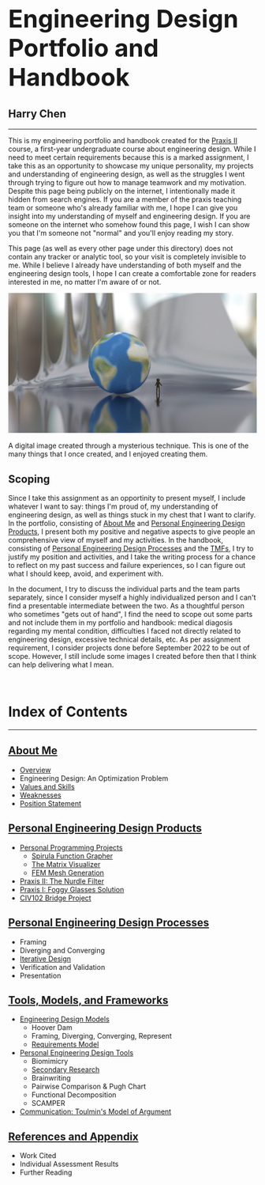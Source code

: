 # <h1 style="font-size:3.5em;">Engineering Design <br/>Portfolio and Handbook</h1>

<h2>Harry Chen</h2>

--------

This is my engineering portfolio and handbook created for the [Praxis II](https://orientation.engsci.utoronto.ca/esc102-praxis-ii/) course, a first-year undergraduate course about engineering design. While I need to meet certain requirements because this is a marked assignment, I take this as an opportunity to showcase my unique personality, my projects and understanding of engineering design, as well as the struggles I went through trying to figure out how to manage teamwork and my motivation. Despite this page being publicly on the internet, I intentionally made it hidden from search engines. If you are a member of the praxis teaching team or someone who's already familiar with me, I hope I can give you insight into my understanding of myself and engineering design. If you are someone on the internet who somehow found this page, I wish I can show you that I'm someone not "normal" and you'll enjoy reading my story.

This page (as well as every other page under this directory) does not contain any tracker or analytic tool, so your visit is completely invisible to me. While I believe I already have understanding of both myself and the engineering design tools, I hope I can create a comfortable zone for readers interested in me, no matter I'm aware of or not.

![](img/gamma.jpg)

<p class="caption" markdown="1">
A digital image created through a mysterious technique. This is one of the many things that I once created, and I enjoyed creating them.
</p>


## Scoping

Since I take this assignment as an opportinity to present myself, I include whatever I want to say: things I'm proud of, my understanding of engineering design, as well as things stuck in my chest that I want to clarify. In the portfolio, consisting of <u>About Me</u> and <u>Personal Engineering Design Products</u>, I present both my positive and negative aspects to give people an comprehensive view of myself and my activities. In the handbook, consisting of <u>Personal Engineering Design Processes</u> and the <u>TMFs</u>, I try to justify my position and activities, and I take the writing process for a chance to reflect on my past success and failure experiences, so I can figure out what I should keep, avoid, and experiment with.

In the document, I try to discuss the individual parts and the team parts separately, since I consider myself a highly individualized person and I can't find a presentable intermediate between the two. As a thoughtful person who sometimes "gets out of hand", I find the need to scope out some parts and not include them in my portfolio and handbook: medical diagosis regarding my mental condition, difficulties I faced not directly related to engineering design, excessive technical details, etc. As per assignment requirement, I consider projects done before September 2022 to be out of scope. However, I still include some images I created before then that I think can help delivering what I mean.


<br/>

# Index of Contents
--------

## [About Me](about-me)
 - [Overview](about-me/#overview)
 - Engineering Design: An Optimization Problem
 - [Values and Skills](about-me/#values-and-skills)
 - [Weaknesses](about-me/#weaknesses)
 - [Position Statement](about-me/#position-statement)

## [Personal Engineering Design Products](design-products)
 - [Personal Programming Projects](design-products/#personal-programming-projects)
     - [Spirula Function Grapher](design-products/#spirula-function-grapher)
     - [The Matrix Visualizer](design-products/#the-matrix-visualizer)
     - [FEM Mesh Generation](design-products/#fem-mesh-generation)
 - [Praxis II: The Nurdle Filter](design-products/#praxis-ii-the-nurdle-filter)
 - [Praxis I: Foggy Glasses Solution](design-products/#praxis-i-foggy-glasses-solution)
 - [CIV102 Bridge Project](design-products/#civ102-bridge-project)

## [Personal Engineering Design Processes](design-processes)
 - Framing
 - Diverging and Converging
 - [Iterative Design](design-processes/#iterative-design)
 - Verification and Validation
 - Presentation

## [Tools, Models, and Frameworks](tmf)
 - [Engineering Design Models](tmf/#engineering-design-models)
    - Hoover Dam
    - Framing, Diverging, Converging, Represent
    - [Requirements Model](tmf/#requirements-model)
 - [Personal Engineering Design Tools](tmf/#personal-engineering-design-tools)
    - Biomimicry
    - [Secondary Research](tmf/#secondary-research)
    - Brainwriting
    - Pairwise Comparison & Pugh Chart
    - Functional Decomposition
    - SCAMPER
 - [Communication: Toulmin's Model of Argument](tmf/#communication-toulmins-model-of-argument)

## [References and Appendix](appendix.md)
 - Work Cited
 - Individual Assessment Results
 - Further Reading
